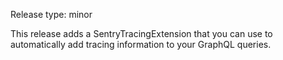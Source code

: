 Release type: minor

This release adds a SentryTracingExtension that you can use to automatically add
tracing information to your GraphQL queries.
